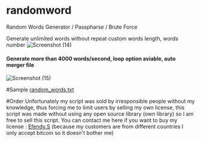 # randomword
Random Words Generator / Passpharse / Brute Force

Generate unlimited words without repeat
custom words length, words number
![Screenshot (14)](https://user-images.githubusercontent.com/22046831/218760262-a15ccbc0-9217-4753-9e41-b6533f4b9cad.png)
<h4>Generate more than 4000 words/second, loop option aviable, auto merger file</h4>

![Screenshot (15)](https://user-images.githubusercontent.com/22046831/218760851-f78d4b62-89d5-431a-8bf5-5110fb695894.png)

#Sample
[random_words.txt](https://github.com/Reyhidayat/randomword/files/10733101/random_words.txt)

#Order
Unfortunately my script was sold by irresponsible people without my knowledge, thus forcing me to limit users by selling my own license, this script was made without using any open source library (own library) so I am free to sell this script.
You can contact me here if you want to buy my license : [Efendy.S](https://t.me/Dumb_Enemy)
(because my customers are from different countries I only accept bitcoin so it doesn't bother me)
